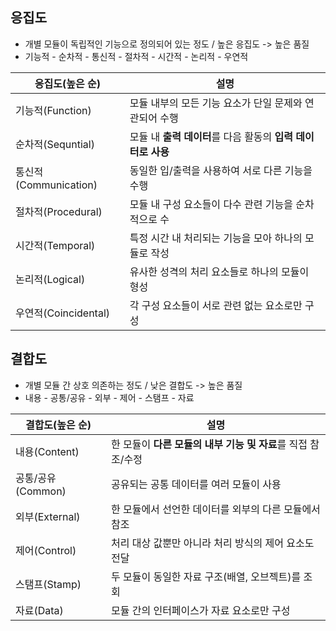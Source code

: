 ## 응집도
- 개별 모듈이 독립적인 기능으로 정의되어 있는 정도 /  높은 응집도 -> 높은 품질
- 기능적 - 순차적 - 통신적 - 절차적 - 시간적 - 논리적 - 우연적

| 응집도(높은 순)          | 설명                                     |
| ------------------ | -------------------------------------- |
| 기능적(Function)      | 모듈 내부의 모든 기능 요소가 단일 문제와 연관되어 수행        |
| 순차적(Sequntial)     | 모듈 내 **출력 데이터**를 다음 활동의 **입력 데이터로 사용** |
| 통신적(Communication) | 동일한 입/출력을 사용하여 서로 다른 기능을 수행            |
| 절차적(Procedural)    | 모듈 내 구성 요소들이 다수 관련 기능을 순차적으로 수         |
| 시간적(Temporal)      | 특정 시간 내 처리되는 기능을 모아 하나의 모듈로 작성         |
| 논리적(Logical)       | 유사한 성격의 처리 요소들로 하나의 모듈이 형성             |
| 우연적(Coincidental)  | 각 구성 요소들이 서로 관련 없는 요소로만 구성             |
## 결합도
- 개별 모듈 간 상호 의존하는 정도 / 낮은 결합도 -> 높은 품질
- 내용 - 공통/공유 - 외부 - 제어 - 스탬프 - 자료

| 결합도(높은 순)     | 설명                                    |
| ------------- | ------------------------------------- |
| 내용(Content)   | 한 모듈이 **다른 모듈의 내부 기능 및 자료**를 직접 참조/수정 |
| 공통/공유(Common) | 공유되는 공통 데이터를 여러 모듈이 사용                |
| 외부(External)  | 한 모듈에서 선언한 데이터를 외부의 다른 모듈에서 참조        |
| 제어(Control)   | 처리 대상 값뿐만 아니라 처리 방식의 제어 요소도 전달        |
| 스탬프(Stamp)    | 두 모듈이 동일한 자료 구조(배열, 오브젝트)를 조회         |
| 자료(Data)      | 모듈 간의 인터페이스가 자료 요소로만 구성               |



